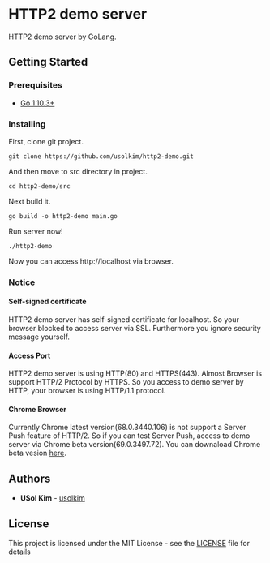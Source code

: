 # HTTP2 demo server

HTTP2 demo server by GoLang.

## Getting Started

### Prerequisites

* [Go 1.10.3+](https://golang.org/dl/)

### Installing

First, clone git project.

```
git clone https://github.com/usolkim/http2-demo.git
```

And then move to src directory in project.

```
cd http2-demo/src
```

Next build it.

```
go build -o http2-demo main.go
```

Run server now!

```
./http2-demo
```

Now you can access http://localhost via browser.

### Notice

#### Self-signed certificate

HTTP2 demo server has self-signed certificate for localhost.
So your browser blocked to access server via SSL.
Furthermore you ignore security message yourself.

#### Access Port

HTTP2 demo server is using HTTP(80) and HTTPS(443).
Almost Browser is support HTTP/2 Protocol by HTTPS.
So you access to demo server by HTTP, your browser is using HTTP/1.1 protocol.

#### Chrome Browser

Currently Chrome latest version(68.0.3440.106) is not support a Server Push feature of HTTP/2.
So if you can test Server Push, access to demo server via Chrome beta version(69.0.3497.72).
You can downaload Chrome beta vesion [here](https://www.google.com/intl/en/chrome/beta).

## Authors

* **USol Kim** - [usolkim](https://github.com/usolkim)

## License

This project is licensed under the MIT License - see the [LICENSE](LICENSE) file for details

